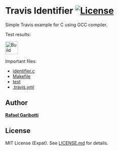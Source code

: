 Travis Identifier [![License][license-img]][license-url]
=
Simple Travis example for C using GCC compiler.

Test results:

[<img alt="Build Status" src="https://travis-ci.org/rsp/travis-hello-modern-cpp.svg?branch=master" height="40">][travis-url]

Important files:

* [identifier.c](identifier.c)
* [Makefile](Makefile)
* [test](test)
* [.travis.yml](.travis.yml)


Author
------
[**Rafael Garibotti**](https://br.linkedin.com/in/rafaelgaribotti)


License
-------
MIT License (Expat). See [LICENSE.md](LICENSE.md) for details.

[main-url]: https://github.com/rafaelgaribotti/travis-identifier
[readme-url]: https://github.com/rafaelgaribotti/travis-identifier#readme
[license-url]: https://github.com/rafaelgaribotti/travis-identifier/LICENSE.md
[license-img]: https://img.shields.io/github/license/rsp/travis-hello-modern-cpp.svg
[travis-url]: https://travis-ci.org/rafaelgaribotti/travis-identifier
[travis-img]: https://travis-ci.org/rafaelgaribotti/travis-identifier.svg?branch=master
[github-follow-url]: https://github.com/rafaelgaribotti
